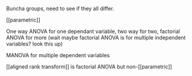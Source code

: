 Buncha groups, need to see if they all differ.

[[parametric]]

One way ANOVA for one dependant variable, two way for two, factorial ANOVA for more (wait maybe factorial ANOVA is for multiple independent variables? look this up)

MANOVA for multiple dependent variables

[[aligned rank transform]] is factorial ANOVA but non-[[parametric]]

